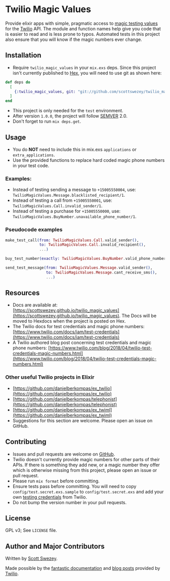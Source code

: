 # Twilio Magic Values

Provide elixir apps with simple, pragmatic access to [magic testing values](https://www.twilio.com/docs/iam/test-credentials) for the [Twilio](https://www.twilio.com) API. The module and function names help give you code that is easier to read and is less prone to typos. Automated tests in this project also ensure that you will know if the magic numbers ever change.

## Installation

- Require `twilio_magic_values` in your `mix.exs` deps. Since this project isn't currently published to [Hex](https://hex.pm/docs/publish), you will need to use git as shown here:
```elixir
def deps do
  [
    {:twilio_magic_values, git: "git://github.com/scottswezey/twilio_magic_values.git", only: :test}
  ]
end
```
- This project is only needed for the `test` environment.
- After version `1.0.0`, the project will follow [SEMVER](https://semver.org) 2.0.
- Don't forget to run `mix deps.get`.

## Usage

- You do **NOT** need to include this in mix.exs `applications` or `extra_applications`.
- Use the provided functions to replace hard coded magic phone numbers in your test code.

### Examples:

- Instead of testing sending a message to `+15005550004`, use: `TwilioMagicValues.Message.blacklisted_recipient/1`.
- Instead of testing a call from `+15005550001`, use: `TwilioMagicValues.Call.invalid_sender/1`.
- Instead of testing a purchase for `+15005550000`, use: `TwilioMagicValues.BuyNumber.unavailable_phone_number/1`.

### Pseudocode examples
```elixir
make_test_call(from: TwilioMagicValues.Call.valid_sender(),
               to: TwilioMagicValues.Call.invalid_recipient(),
               ...)
```
```elixir
buy_test_number(exactly: TwilioMagicValues.BuyNumber.valid_phone_number())
```
```elixir
send_test_message(from: TwilioMagicValues.Message.valid_sender(),
                  to: TwilioMagicValues.Message.cant_receive_sms(),
                  ...)
```

## Resources
- Docs are available at: [https://scottswezey.github.io/twilio_magic_values](https://scottswezey.github.io/twilio_magic_values). The Docs will be moved to Hexdocs when the project is posted on Hex.
- The Twilio docs for test credentials and magic phone numbers: [https://www.twilio.com/docs/iam/test-credentials](https://www.twilio.com/docs/iam/test-credentials)
- A Twilio authored blog post concerning test credentials and magic phone numbers: [https://www.twilio.com/blog/2018/04/twilio-test-credentials-magic-numbers.html](https://www.twilio.com/blog/2018/04/twilio-test-credentials-magic-numbers.html)

### Other useful Twilio projects in Elixir
- [https://github.com/danielberkompas/ex_twilio](https://github.com/danielberkompas/ex_twilio)
- [https://github.com/danielberkompas/telephonist](https://github.com/danielberkompas/telephonist)
- [https://github.com/danielberkompas/ex_twiml](https://github.com/danielberkompas/ex_twiml)
- Suggestions for this section are welcome. Please open an issue on GitHub.

## Contributing
- Issues and pull requests are welcome on [GitHub](https://github.com/scottswezey/twilio_magic_values).
- Twilio doesn't currently provide magic numbers for other parts of their APIs. If there is something they add new, or a magic number they offer which is otherwise missing from this project, please open an issue or pull request.
- Please run `mix format` before committing.
- Ensure tests pass before committing. You will need to copy `config/test.secret.exs.sample` to `config/test.secret.exs` and add your own [testing credentials](https://www.twilio.com/console/account/settings) from Twilio.
- Do not bump the version number in your pull requests.

## License
GPL v3; See `LICENSE` file.

## Author and Major Contributors

Written by [Scott Swezey](https://github.com/scottswezey).

Made possible by the [fantastic documentation](https://www.twilio.com/docs/iam/test-credentials) and [blog posts](https://www.twilio.com/blog/2018/04/twilio-test-credentials-magic-numbers.html) provided by [Twilio](https://www.twilio.com).
